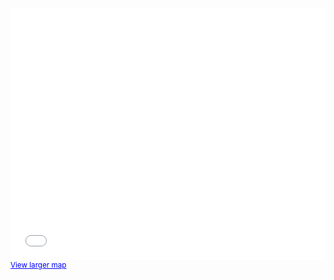 <style>.embed-container {position: relative; padding-bottom: 80%; height: 0; max-width: 100%;} .embed-container iframe, .embed-container object, .embed-container iframe{position: absolute; top: 0; left: 0; width: 100%; height: 100%;} small{position: absolute; z-index: 40; bottom: 0; margin-bottom: -15px;}</style><div class="embed-container"><small><a href="//learngis2.maps.arcgis.com/apps/Embed/index.html?webmap=8ba0545b108e48f7a5a40ebd0f3ce4ed&extent=109.882,-8.0869,111.2279,-7.5277&home=true&zoom=true&scale=true&search=true&searchextent=true&details=true&legend=true&active_panel=details&basemap_gallery=true&disable_scroll=true&theme=dark" style="color:#0000FF;text-align:left" target="_blank">View larger map</a></small><br><iframe width="500" height="400" frameborder="0" scrolling="no" marginheight="0" marginwidth="0" title="Zonasi SMA DIY" src="//learngis2.maps.arcgis.com/apps/Embed/index.html?webmap=8ba0545b108e48f7a5a40ebd0f3ce4ed&extent=109.882,-8.0869,111.2279,-7.5277&home=true&zoom=true&previewImage=true&scale=true&search=true&searchextent=true&details=true&legend=true&active_panel=details&basemap_gallery=true&disable_scroll=true&theme=dark"></iframe></div>
